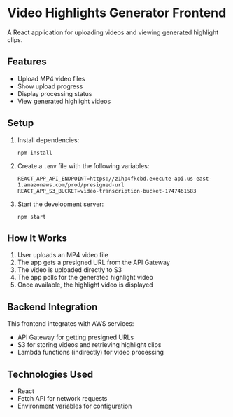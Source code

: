 # Video Highlights Generator Frontend

A React application for uploading videos and viewing generated highlight clips.

## Features

- Upload MP4 video files
- Show upload progress
- Display processing status
- View generated highlight videos

## Setup

1. Install dependencies:
   ```
   npm install
   ```

2. Create a `.env` file with the following variables:
   ```
   REACT_APP_API_ENDPOINT=https://z1hp4fkcbd.execute-api.us-east-1.amazonaws.com/prod/presigned-url
   REACT_APP_S3_BUCKET=video-transcription-bucket-1747461583
   ```

3. Start the development server:
   ```
   npm start
   ```

## How It Works

1. User uploads an MP4 video file
2. The app gets a presigned URL from the API Gateway
3. The video is uploaded directly to S3
4. The app polls for the generated highlight video
5. Once available, the highlight video is displayed

## Backend Integration

This frontend integrates with AWS services:
- API Gateway for getting presigned URLs
- S3 for storing videos and retrieving highlight clips
- Lambda functions (indirectly) for video processing

## Technologies Used

- React
- Fetch API for network requests
- Environment variables for configuration
